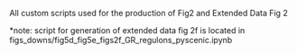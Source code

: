 All custom scripts used for the production of Fig2 and Extended Data Fig 2

*note: script for generation of extended data fig 2f is located in figs_downs/fig5d_fig5e_figs2f_GR_regulons_pyscenic.ipynb
